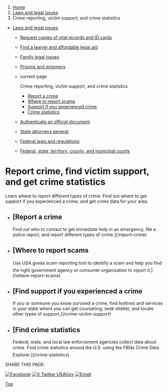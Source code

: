1. [Home](/)
2. [Laws and legal issues](/laws-and-legal-issues)
3. Crime reporting, victim support, and crime statistics

* [Laws and legal issues](/laws-and-legal-issues)
  + [Request copies of vital records and ID cards](/request-documents)
  + [Find a lawyer and affordable legal aid](/legal-aid)
  + [Family legal issues](/family-legal-issues)
  + [Prisons and prisoners](/prisons-prisoners)
  + current page

    Crime reporting, victim support, and crime statistics

    - [Report a crime](/report-crime)
    - [Where to report scams](/where-report-scams)
    - [Support if you experienced crime](/crime-victim-support)
    - [Crime statistics](/crime-statistics)
  + [Authenticate an official document](/authenticate-us-document)
  + [State attorneys general](/state-attorney-general)
  + [Federal laws and regulations](/laws-and-regulations)
  + [Federal, state, territory, county, and municipal courts](/courts)

Report crime, find victim support, and get crime statistics
===========================================================

Learn where to report different types of crime. Find out where to get support if you experienced a crime, and get crime data for your area.

* [Report a crime
  --------------

  Find out who to contact to get immediate help in an emergency, file a police report, and report different types of crime.](/report-crime)
* [Where to report scams
  ---------------------

  Use USA.govâs scam reporting tool to identify a scam and help you find the right government agency or consumer organization to report it.](/where-report-scams)
* [Find support if you experienced a crime
  ---------------------------------------

  If you or someone you know survived a crime, find hotlines and services in your state where you can get counseling, seek shelter, and locate other types of support.](/crime-victim-support)
* [Find crime statistics
  ---------------------

  Federal, state, and local law enforcement agencies collect data about crime. Find crime statistics around the U.S. using the FBIâs Crime Data Explorer.](/crime-statistics)

SHARE THIS PAGE:

[![Facebook](/themes/custom/usagov/images/social-media-icons/Facebook_Icon.svg)](https://www.facebook.com/sharer/sharer.php?u=https://www.usa.gov/crime&v=3)
[![X Twitter USAGov](/themes/custom/usagov/images/social-media-icons/X_Twitter_Icon.svg?version=2)](https://twitter.com/intent/tweet?source=webclient&text=https://www.usa.gov/crime)
[![Email](/themes/custom/usagov/images/social-media-icons/Email_Icon.svg?version=2)](mailto:?subject=https://www.usa.gov/crime)

[Top](#main-content)